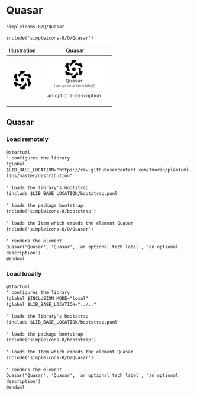 # Quasar


```text
simpleicons-8/Q/Quasar
```

```text
include('simpleicons-8/Q/Quasar')
```



| Illustration | Quasar |
| :---: | :---: |
| ![illustration for Illustration](../../simpleicons-8/Q/Quasar.png) | ![illustration for Quasar](../../simpleicons-8/Q/Quasar.Local.png) |




## Quasar

### Load remotely
```plantuml
@startuml
' configures the library
!global $LIB_BASE_LOCATION="https://raw.githubusercontent.com/tmorin/plantuml-libs/master/distribution"

' loads the library's bootstrap
!include $LIB_BASE_LOCATION/bootstrap.puml

' loads the package bootstrap
include('simpleicons-8/bootstrap')

' loads the Item which embeds the element Quasar
include('simpleicons-8/Q/Quasar')

' renders the element
Quasar('Quasar', 'Quasar', 'an optional tech label', 'an optional description')
@enduml
```

### Load locally
```plantuml
@startuml
' configures the library
!global $INCLUSION_MODE="local"
!global $LIB_BASE_LOCATION="../.."

' loads the library's bootstrap
!include $LIB_BASE_LOCATION/bootstrap.puml

' loads the package bootstrap
include('simpleicons-8/bootstrap')

' loads the Item which embeds the element Quasar
include('simpleicons-8/Q/Quasar')

' renders the element
Quasar('Quasar', 'Quasar', 'an optional tech label', 'an optional description')
@enduml
```

